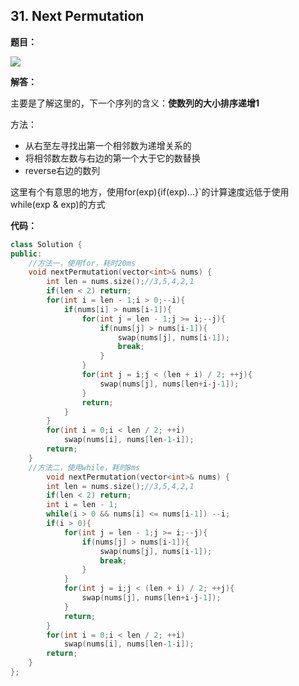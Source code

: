 ## 31. Next Permutation

**题目：**

![](http://p9zl5r4hu.bkt.clouddn.com/2018-10-30leet_31.png)

**解答：**

主要是了解这里的，下一个序列的含义：**使数列的大小排序递增1**

方法：

* 从右至左寻找出第一个相邻数为递增关系的
* 将相邻数左数与右边的第一个大于它的数替换
* reverse右边的数列

这里有个有意思的地方，使用for(exp){if(exp)...}`的计算速度远低于使用while(exp & exp)的方式

**代码：**

```cpp
class Solution {
public:
    //方法一，使用for，耗时20ms
    void nextPermutation(vector<int>& nums) {
        int len = nums.size();//3,5,4,2,1
        if(len < 2) return;
        for(int i = len - 1;i > 0;--i){
            if(nums[i] > nums[i-1]){
                for(int j = len - 1;j >= i;--j){
                    if(nums[j] > nums[i-1]){
                        swap(nums[j], nums[i-1]);
                        break;
                    }
                }
                for(int j = i;j < (len + i) / 2; ++j){
                    swap(nums[j], nums[len+i-j-1]);
                }
                return;
            }
        }
        for(int i = 0;i < len / 2; ++i)
            swap(nums[i], nums[len-1-i]);
        return;
    }
    //方法二，使用while，耗时8ms
        void nextPermutation(vector<int>& nums) {
        int len = nums.size();//3,5,4,2,1
        if(len < 2) return;
        int i = len - 1;
        while(i > 0 && nums[i] <= nums[i-1]) --i;
        if(i > 0){
            for(int j = len - 1;j >= i;--j){
                if(nums[j] > nums[i-1]){
                    swap(nums[j], nums[i-1]);
                    break;
                }
            }
            for(int j = i;j < (len + i) / 2; ++j){
                swap(nums[j], nums[len+i-j-1]);
            }
            return;
        }
        for(int i = 0;i < len / 2; ++i)
            swap(nums[i], nums[len-1-i]);
        return;
    }
};
```

